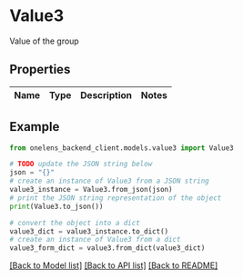 # Value3

Value of the group

## Properties

Name | Type | Description | Notes
------------ | ------------- | ------------- | -------------

## Example

```python
from onelens_backend_client.models.value3 import Value3

# TODO update the JSON string below
json = "{}"
# create an instance of Value3 from a JSON string
value3_instance = Value3.from_json(json)
# print the JSON string representation of the object
print(Value3.to_json())

# convert the object into a dict
value3_dict = value3_instance.to_dict()
# create an instance of Value3 from a dict
value3_form_dict = value3.from_dict(value3_dict)
```
[[Back to Model list]](../README.md#documentation-for-models) [[Back to API list]](../README.md#documentation-for-api-endpoints) [[Back to README]](../README.md)


